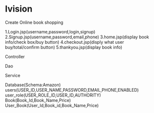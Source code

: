 Ivision
=======
Create Online book shopping

1.Login.jsp(username,password,login,signup)
2.Signup.jsp(username,password,email,phone)
3.home.jsp(display book info/check box/buy button)
4.checkout.jsp(disply what user buy/total/confirm button)
5.thankyou.jsp(display book info)



Controller

Dao

Service




Database(Schema:Amazon)
users(USER_ID,USER_NAME,PASSWORD,EMAIL,PHONE,ENABLED)
user_role(USER_ROLE_ID,USER_ID,AUTHORITY)
Book(Book_Id,Book_Name,Price)
User_Book(User_Id,Book_id,Book_Name,Price)










